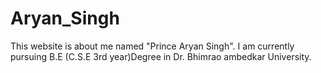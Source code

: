 # Aryan_Singh
This website is about me named "Prince Aryan Singh". I am currently pursuing B.E (C.S.E 3rd year)Degree in Dr. Bhimrao ambedkar University.
